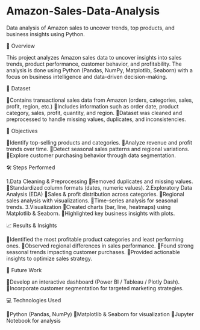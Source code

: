 # Amazon-Sales-Data-Analysis
Data analysis of Amazon sales to uncover trends, top products, and business insights using Python.

📌 Overview

This project analyzes Amazon sales data to uncover insights into sales trends, product performance, customer behavior, and profitability. The analysis is done using Python (Pandas, NumPy, Matplotlib, Seaborn) with a focus on business intelligence and data-driven decision-making.

📂 Dataset

🔹Contains transactional sales data from Amazon (orders, categories, sales, profit, region, etc.)
🔹Includes information such as order date, product category, sales, profit, quantity, and region.
🔹Dataset was cleaned and preprocessed to handle missing values, duplicates, and inconsistencies.

🔑 Objectives

🔹Identify top-selling products and categories.
🔹Analyze revenue and profit trends over time.
🔹Detect seasonal sales patterns and regional variations.
🔹Explore customer purchasing behavior through data segmentation.

🛠️ Steps Performed

1.Data Cleaning & Preprocessing
  🔹Removed duplicates and missing values.
  🔹Standardized column formats (dates, numeric values).
2.Exploratory Data Analysis (EDA)
  🔹Sales & profit distribution across categories.
  🔹Regional sales analysis with visualizations.
  🔹Time-series analysis for seasonal trends.
3.Visualization
  🔹Created charts (bar, line, heatmaps) using Matplotlib & Seaborn.
  🔹Highlighted key business insights with plots.

📈 Results & Insights

🔹Identified the most profitable product categories and least performing ones.
🔹Observed regional differences in sales performance.
🔹Found strong seasonal trends impacting customer purchases.
🔹Provided actionable insights to optimize sales strategy.

🚀 Future Work

🔹Develop an interactive dashboard (Power BI / Tableau / Plotly Dash).
🔹Incorporate customer segmentation for targeted marketing strategies.

💻 Technologies Used

🔹Python (Pandas, NumPy)
🔹Matplotlib & Seaborn for visualization
🔹Jupyter Notebook for analysis
